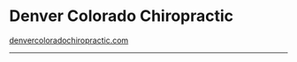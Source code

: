 # Denver Colorado Chiropractic
[denvercoloradochiropractic.com](denvercoloradochiropractic.com)

---
